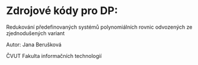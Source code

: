 # Zdrojové kódy pro DP:

Redukování předefinovaných systémů polynomiálních rovnic odvozených ze zjednodušených variant

Autor: Jana Berušková

ČVUT
Fakulta informačních technologií

